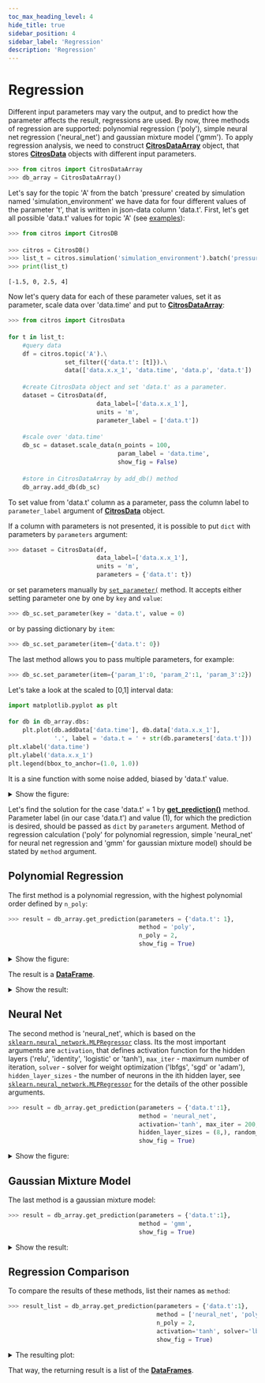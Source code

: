 ```yaml
---
toc_max_heading_level: 4
hide_title: true
sidebar_position: 4
sidebar_label: 'Regression'
description: 'Regression'
---
```

# Regression
Different input parameters may vary the output, and to predict how the parameter affects the result, regressions are used. By now, three methods of regression are supported: polynomial regression ('poly'), simple neural net regression ('neural_net') and gaussian mixture model ('gmm'). To apply regression analysis, we need to construct [**CitrosDataArray**](../documentation/analysis/citros_data_array.md#analysis.citros_data_array.CitrosDataArray) object, that stores [**CitrosData**](statistics.md#citrosdata-object) objects with different input parameters.

```python
>>> from citros import CitrosDataArray
>>> db_array = CitrosDataArray()
```

Let's say for the topic 'A' from the batch 'pressure' created by simulation named 'simulation_environment' we have data for four different values of the parameter 't', that is written in json-data column 'data.t'. First, let's get all possible 'data.t' values for topic 'A' (see [examples](../data_access/query_data.md)):
```python
>>> from citros import CitrosDB

>>> citros = CitrosDB()
>>> list_t = citros.simulation('simulation_environment').batch('pressure').topic('A').get_unique_values('data.t')
>>> print(list_t)
```
```text
[-1.5, 0, 2.5, 4]
```
Now let's query data for each of these parameter values, set it as parameter, scale data over 'data.time' and put to [**CitrosDataArray**](../documentation/analysis/citros_data_array.md#analysis.citros_data_array.CitrosDataArray):

```python
>>> from citros import CitrosData

for t in list_t:
    #query data
    df = citros.topic('A').\
                set_filter({'data.t': [t]}).\
                data(['data.x.x_1', 'data.time', 'data.p', 'data.t'])
    
    #create CitrosData object and set 'data.t' as a parameter.
    dataset = CitrosData(df,  
                         data_label=['data.x.x_1'],
                         units = 'm', 
                         parameter_label = ['data.t'])

    #scale over 'data.time'
    db_sc = dataset.scale_data(n_points = 100, 
                               param_label = 'data.time', 
                               show_fig = False)

    #store in CitrosDataArray by add_db() method
    db_array.add_db(db_sc)
```
To set value from 'data.t' column as a parameter, pass the column label to `parameter_label` argument of [**CitrosData**](statistics.md#citrosdata-object) object. 

If a column with parameters is not presented, it is possible to put `dict` with parameters by `parameters` argument:

```python
>>> dataset = CitrosData(df,  
                         data_label=['data.x.x_1'],
                         units = 'm', 
                         parameters = {'data.t': t})
```
or set parameters manually by [`set_parameter(`](../documentation/analysis/citros_data.md#analysis.citros_data.CitrosData.set_parameter) method. It accepts either setting parameter one by one by `key` and `value`:
```python
>>> db_sc.set_parameter(key = 'data.t', value = 0)
```
or by passing dictionary by `item`:
```python
>>> db_sc.set_parameter(item={'data.t': 0})
```
The last method allows you to pass multiple parameters, for example:
```python
>>> db_sc.set_parameter(item={'param_1':0, 'param_2':1, 'param_3':2})
```

Let's take a look at the scaled to [0,1] interval data:
```python
import matplotlib.pyplot as plt

for db in db_array.dbs:
    plt.plot(db.addData['data.time'], db.data['data.x.x_1'], 
             '.', label = 'data.t = ' + str(db.parameters['data.t']))
plt.xlabel('data.time')
plt.ylabel('data.x.x_1')
plt.legend(bbox_to_anchor=(1.0, 1.0))
```

It is a sine function with some noise added, biased by 'data.t' value.

<details>
    <summary>Show the figure:</summary>

![fig11](img/fig11.png "Fig11")
</details>

Let's find the solution for the case 'data.t' = 1 by [**get_prediction()**](../documentation/analysis/citros_data_array.md#analysis.citros_data_array.CitrosDataArray.get_prediction) method. Parameter label (in our case 'data.t') and value (1), for which the prediction is desired, should be passed as `dict` by `parameters` argument. Method of regression calculation ('poly' for polynomial regression, simple  'neural_net' for neural net regression and 'gmm' for gaussian mixture model) should be stated by `method` argument.

## Polynomial Regression

The first method is a polynomial regression, with the highest polynomial order defined by `n_poly`:
```python
>>> result = db_array.get_prediction(parameters = {'data.t': 1},
                                     method = 'poly', 
                                     n_poly = 2,
                                     show_fig = True)
```
<details>
    <summary>Show the figure:</summary>

![fig12](img/fig12.png "Fig12")
</details>

The result is a [**DataFrame**](https://pandas.pydata.org/docs/reference/api/pandas.DataFrame.html).
<details>
    <summary>Show the result:</summary>

||data.time|	data.x.x_1
|--|--|--|
0|	0.000000|	1.155301
1|	0.010101|	1.145971
2|	0.020202|	1.232255
...|...|...
</details>

## Neural Net

The second method is 'neural_net', which is based on the [`sklearn.neural_network.MLPRegressor`](https://scikit-learn.org/stable/modules/generated/sklearn.neural_network.MLPRegressor.html) class. Its the most important arguments are `activation`, that defines activation function for the hidden layers ('relu', 'identity', 'logistic' or 'tanh'), `max_iter` - maximum number of iteration, `solver` - solver for weight optimization ('lbfgs', 'sgd' or 'adam'), `hidden_layer_sizes` - the number of neurons in the ith hidden layer, see [`sklearn.neural_network.MLPRegressor`](https://scikit-learn.org/stable/modules/generated/sklearn.neural_network.MLPRegressor.html) for the details of the other possible arguments.

```python
>>> result = db_array.get_prediction(parameters = {'data.t':1}, 
                                     method = 'neural_net',
                                     activation='tanh', max_iter = 200, solver='lbfgs',
                                     hidden_layer_sizes = (8,), random_state = 9,
                                     show_fig = True)
```
<details>
    <summary>Show the figure:</summary>

![fig13](img/fig13.png "Fig13")
</details>

## Gaussian Mixture Model

The last method is a gaussian mixture model:
```python
>>> result = db_array.get_prediction(parameters = {'data.t':1}, 
                                     method = 'gmm',
                                     show_fig = True)
```
<details>
    <summary>Show the result:</summary>

![fig14](img/fig14.png "Fig14")
</details>

## Regression Comparison

To compare the results of these methods, list their names as `method`:

```python
>>> result_list = db_array.get_prediction(parameters = {'data.t':1}, 
                                          method = ['neural_net', 'poly', 'gmm'],
                                          n_poly = 2, 
                                          activation='tanh', solver='lbfgs', hidden_layer_sizes = (8,), random_state = 9,  
                                          show_fig = True)
```
<details>
    <summary>The resulting plot:</summary>

![fig15](img/fig15.png "Fig15")
</details>

That way, the returning result is a list of the [**DataFrames**](https://pandas.pydata.org/docs/reference/api/pandas.DataFrame.html).